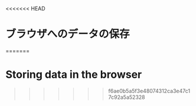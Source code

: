 
<<<<<<< HEAD
# ブラウザへのデータの保存
=======
# Storing data in the browser
>>>>>>> f6ae0b5a5f3e48074312ca3e47c17c92a5a52328
